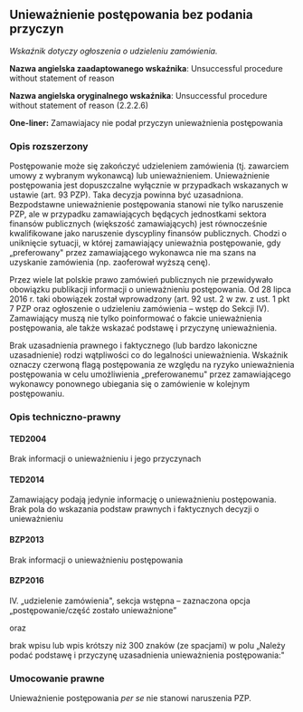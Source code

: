 ## Unieważnienie postępowania bez podania przyczyn

*Wskaźnik dotyczy ogłoszenia o udzieleniu zamówienia.*

**Nazwa angielska zaadaptowanego wskaźnika**: Unsuccessful procedure without statement of reason

**Nazwa angielska oryginalnego wskaźnika**: Unsuccessful procedure without statement of reason (2.2.2.6)

**One-liner:** Zamawiajacy nie podał przyczyn unieważnienia postępowania

### Opis rozszerzony 

Postępowanie może się zakończyć udzieleniem zamówienia (tj. zawarciem umowy z wybranym wykonawcą) lub unieważnieniem. Unieważnienie postępowania jest dopuszczalne wyłącznie w przypadkach wskazanych w ustawie (art. 93 PZP). Taka decyzja powinna być uzasadniona. Bezpodstawne unieważnienie postępowania stanowi nie tylko naruszenie PZP, ale w przypadku zamawiających będących jednostkami sektora finansów publicznych (większość zamawiających) jest równocześnie kwalifikowane jako naruszenie dyscypliny finansów publicznych. Chodzi o uniknięcie sytuacji, w której zamawiający unieważnia postępowanie, gdy „preferowany" przez zamawiającego wykonawca nie ma szans na uzyskanie zamówienia (np. zaoferował wyższą cenę).

Przez wiele lat polskie prawo zamówień publicznych nie przewidywało obowiązku publikacji informacji o unieważnieniu postępowania. Od 28 lipca 2016 r. taki obowiązek został wprowadzony (art. 92 ust. 2 w zw. z ust. 1 pkt 7 PZP oraz ogłoszenie o udzieleniu zamówienia – wstęp do Sekcji IV). Zamawiający muszą nie tylko poinformować o fakcie unieważnienia postępowania, ale także wskazać podstawę i przyczynę unieważnienia.

Brak uzasadnienia prawnego i faktycznego (lub bardzo lakoniczne uzasadnienie) rodzi wątpliwości co do legalności unieważnienia. Wskaźnik oznaczy czerwoną flagą postępowania ze względu na ryzyko unieważnienia postępowania w celu umożliwienia „preferowanemu" przez zamawiającego wykonawcy ponownego ubiegania się o zamówienie w kolejnym postępowaniu.

### Opis techniczno-prawny

#### TED2004

Brak informacji o unieważnieniu i jego przyczynach

#### TED2014

Zamawiający podają jedynie informację o unieważnieniu postępowania. Brak pola do wskazania podstaw prawnych i faktycznych decyzji o unieważnieniu

#### BZP2013

Brak informacji o unieważnieniu postępowania

#### BZP2016

IV. „udzielenie zamówienia", sekcja wstępna – zaznaczona opcja „postępowanie/część zostało unieważnione”

oraz

brak wpisu lub wpis krótszy niż 300 znaków (ze spacjami) w polu „Należy podać podstawę i przyczynę uzasadnienia unieważnienia postępowania:"

### Umocowanie prawne

Unieważnienie postępowania *per se* nie stanowi naruszenia PZP.
